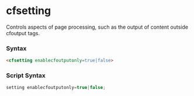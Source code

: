 # cfsetting

Controls aspects of page processing, such as the output of content outside cfoutput tags.

### Syntax

```html
<cfsetting enablecfoutputonly=true|false>
```

### Script Syntax

```javascript
setting enablecfoutputonly=true|false;
```
